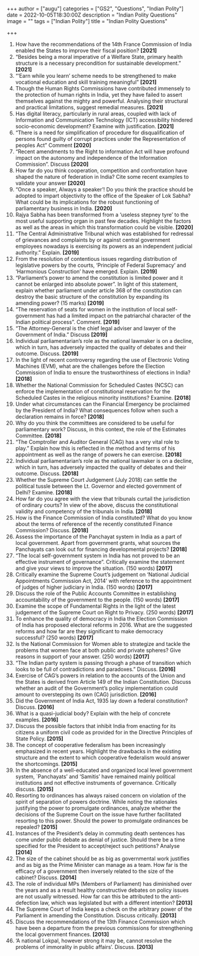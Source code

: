 +++
author = ["augu"]
categories = ["GS2", "Questions", "Indian Polity"]
date = 2022-10-05T18:30:00Z
description = "Indian Polity Questions"
image = ""
tags = ["Indian Polity"]
title = "Indian Polity Questions"

+++
 1. How have the recommendations of the 14th France Commission of India enabled the States to improve their fiscal position? **\[2021\]**
 2. “Besides being a moral imperative of a Welfare State, primary health structure is a necessary precondition for sustainable development.” **\[2021\]**
 3. “‘Earn while you learn’ scheme needs to be strengthened to make vocational education and skill training meaningful” **\[2021\]**
 4. Though the Human Rights Commissions have contributed immensely to the protection of human rights in India, yet they have failed to assert themselves against the mighty and powerful. Analysing their structural and practical limitations, suggest remedial measures. **\[2021\]**
 5. Has digital literacy, particularly in rural areas, coupled with lack of Information and Communication Technology (ICT) accessibility hindered socio-economic development? Examine with justification. **\[2021\]**
 6. “There is a need for simplification of procedure for disqualification of persons found guilty of corrupt practices under the Representation of peoples Act” Comment **\[2020\]**
 7. “Recent amendments to the Right to information Act will have profound impact on the autonomy and independence of the Information Commission”. Discuss **\[2020\]**
 8. How far do you think cooperation, competition and confrontation have shaped the nature of federation in India? Cite some recent examples to validate your answer **\[2020\]**
 9. “Once a speaker, Always a speaker’! Do you think the practice should be adopted to impart objectivity to the office of the Speaker of Lok Sabha? What could be its implications for the robust functioning of parliamentary business in India. **\[2020\]**
10. Rajya Sabha has been transformed from a ‘useless stepney tyre’ to the most useful supporting organ in past few decades. Highlight the factors as well as the areas in which this transformation could be visible. **\[2020\]**
11. “The Central Administrative Tribunal which was established for redressal of grievances and complaints by or against central government employees nowadays is exercising its powers as an independent judicial authority.” Explain. **\[2019\]**
12. From the resolution of contentious issues regarding distribution of legislative powers by the courts, ‘Principle of Federal Supremacy’ and ‘Harmonious Construction’ have emerged. Explain. **\[2019\]**
13. “Parliament’s power to amend the constitution is limited power and it cannot be enlarged into absolute power”. In light of this statement, explain whether parliament under article 368 of the constitution can destroy the basic structure of the constitution by expanding its amending power? (15 marks) **\[2019\]**
14. “The reservation of seats for women in the institution of local self-government has had a limited impact on the patriarchal character of the Indian political process”. Comment. **\[2019\]**
15. “The Attorney-General is the chief legal adviser and lawyer of the Government of India.” Discuss **\[2019\]**
16. Individual parliamentarian’s role as the national lawmaker is on a decline, which in turn, has adversely impacted the quality of debates and their outcome. Discuss. **\[2019\]**
17. In the light of recent controversy regarding the use of Electronic Voting Machines (EVM), what are the challenges before the Election Commission of India to ensure the trustworthiness of elections in India? **\[2018\]**
18. Whether the National Commission for Scheduled Castes (NCSC) can enforce the implementation of constitutional reservation for the Scheduled Castes in the religious minority institutions? Examine. **\[2018\]**
19. Under what circumstances can the Financial Emergency be proclaimed by the President of India? What consequences follow when such a declaration remains in force?  **\[2018\]**
20. Why do you think the committees are considered to be useful for parliamentary work? Discuss, in this context, the role of the Estimates Committee. **\[2018\]**
21. “The Comptroller and Auditor General (CAG) has a very vital role to play.” Explain how this is reflected in the method and terms of his appointment as well as the range of powers he can exercise. **\[2018\]**
22. Individual parliamentarian’s role as the national lawmaker is on a decline, which in turn, has adversely impacted the quality of debates and their outcome. Discuss. **\[2018\]**
23. Whether the Supreme Court Judgement (July 2018) can settle the political tussle between the Lt. Governor and elected government of Delhi? Examine. **\[2018\]**
24. How far do you agree with the view that tribunals curtail the jurisdiction of ordinary courts? In view of the above, discuss the constitutional validity and competency of the tribunals in India. **\[2018\]**
25. How is the Finance Commission of India constituted? What do you know about the terms of reference of the recently constituted Finance Commission? Discuss. **\[2018\]**
26. Assess the importance of the Panchayat system in India as a part of local government. Apart from government grants, what sources the Panchayats can look out for financing developmental projects? **\[2018\]**
27. “The local self-government system in India has not proved to be an effective instrument of governance”. Critically examine the statement and give your views to improve the situation. (150 words) **\[2017\]**
28. Critically examine the Supreme Court’s judgement on ‘National Judicial Appointments Commission Act, 2014’ with reference to the appointment of judges of higher judiciary in India. (150 words) **\[2017\]**
29. Discuss the role of the Public Accounts Committee in establishing accountability of the government to the people. (150 words) **\[2017\]**
30. Examine the scope of Fundamental Rights in the light of the latest judgement of the Supreme Court on Right to Privacy. (250 words) **\[2017\]**
31. To enhance the quality of democracy in India the Election Commission of India has proposed electoral reforms in 2016. What are the suggested reforms and how far are they significant to make democracy successful? (250 words) **\[2017\]**
32. Is the National Commission for Women able to strategize and tackle the problems that women face at both public and private spheres? Give reasons in support of your answer. (250 words) **\[2017\]**
33. “The Indian party system is passing through a phase of transition which looks to be full of contradictions and paradoxes.” Discuss. **\[2016\]**
34. Exercise of CAG’s powers in relation to the accounts of the Union and the States is derived from Article 149 of the Indian Constitution. Discuss whether an audit of the Government’s policy implementation could amount to overstepping its own (CAG) jurisdiction. **\[2016\]**
35. Did the Government of India Act, 1935 lay down a federal constitution? Discuss. **\[2016\]**
36. What is a quasi-judicial body? Explain with the help of concrete examples. **\[2016\]**
37. Discuss the possible factors that inhibit India from enacting for its citizens a uniform civil code as provided for in the Directive Principles of State Policy. **\[2015\]**
38. The concept of cooperative federalism has been increasingly emphasized in recent years. Highlight the drawbacks in the existing structure and the extent to which cooperative federalism would answer the shortcomings. **\[2015\]**
39. In the absence of a well-educated and organized local level government system, \`Panchayats’ and ‘Samitis’ have remained mainly political institutions and not effective instruments of governance. Critically discuss. **\[2015\]**
40. Resorting to ordinances has always raised concern on violation of the spirit of separation of powers doctrine. While noting the rationales justifying the power to promulgate ordinances, analyze whether the decisions of the Supreme Court on the issue have further facilitated resorting to this power. Should the power to promulgate ordinances be repealed? **\[2015\]**
41. Instances of the President’s delay in commuting death sentences has come under public debate as denial of justice. Should there be a time specified for the President to accept/reject such petitions? Analyse **\[2014\]**
42. The size of the cabinet should be as big as governmental work justifies and as big as the Prime Minister can manage as a team. How far is the efficacy of a government then inversely related to the size of the cabinet? Discuss. **\[2014\]**
43. The role of individual MPs (Members of Parliament) has diminished over the years and as a result healthy constructive debates on policy issues are not usually witnessed. How far can this be attributed to the anti-defection law, which was legislated but with a different intention? **\[2013\]**
44. The Supreme Court of India keeps a check on the arbitrary power of the Parliament in amending the Constitution. Discuss critically. **\[2013\]**
45. Discuss the recommendations of the 13th Finance Commission which have been a departure from the previous commissions for strengthening the local government finances. **\[2013\]**
46. ‘A national Lokpal, however strong it may be, cannot resolve the problems of immorality in public affairs’. Discuss. **\[2013\]**